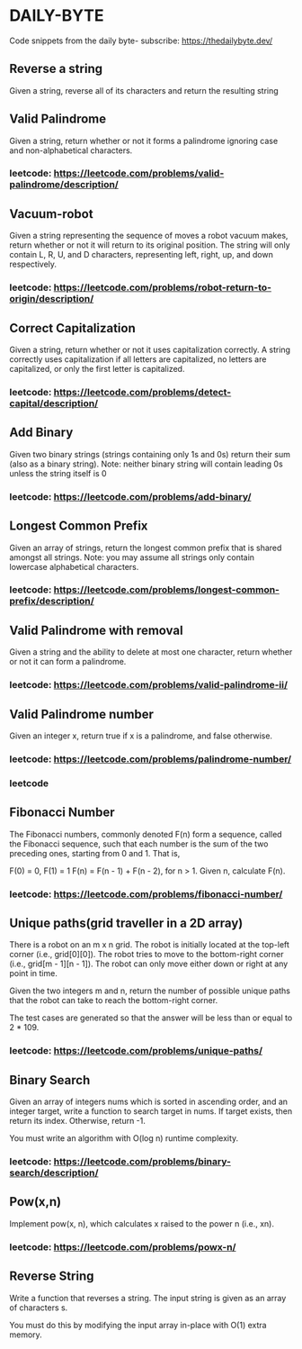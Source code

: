 # DAILY-BYTE

Code snippets from the daily byte- subscribe: <https://thedailybyte.dev/>

## Reverse a string

Given a string, reverse all of its characters and return the resulting string

## Valid Palindrome

Given a string, return whether or not it forms a palindrome ignoring case and non-alphabetical characters.

### leetcode: <https://leetcode.com/problems/valid-palindrome/description/>

## Vacuum-robot

Given a string representing the sequence of moves a robot vacuum makes, return whether or not it will return to its original position. The string will only contain L, R, U, and D characters, representing left, right, up, and down respectively.

### leetcode: <https://leetcode.com/problems/robot-return-to-origin/description/>

## Correct Capitalization

Given a string, return whether or not it uses capitalization correctly. A string correctly uses capitalization if all letters are capitalized, no letters are capitalized, or only the first letter is capitalized.

### leetcode: <https://leetcode.com/problems/detect-capital/description/>

## Add Binary

Given two binary strings (strings containing only 1s and 0s) return their sum (also as a binary string).
Note: neither binary string will contain leading 0s unless the string itself is 0

### leetcode: <https://leetcode.com/problems/add-binary/>

## Longest Common Prefix

Given an array of strings, return the longest common prefix that is shared amongst all strings.
Note: you may assume all strings only contain lowercase alphabetical characters.

### leetcode: <https://leetcode.com/problems/longest-common-prefix/description/>

## Valid Palindrome with removal

Given a string and the ability to delete at most one character, return whether or not it can form a palindrome.

### leetcode: <https://leetcode.com/problems/valid-palindrome-ii/>

## Valid Palindrome number

Given an integer x, return true if x is a palindrome, and false otherwise.

### leetcode: <https://leetcode.com/problems/palindrome-number/>

### leetcode

## Fibonacci Number

The Fibonacci numbers, commonly denoted F(n) form a sequence, called the Fibonacci sequence, such that each number is the sum of the two preceding ones, starting from 0 and 1. That is,

F(0) = 0, F(1) = 1
F(n) = F(n - 1) + F(n - 2), for n > 1.
Given n, calculate F(n).

### leetcode: <https://leetcode.com/problems/fibonacci-number/>

## Unique paths(grid traveller in a 2D array)

There is a robot on an m x n grid. The robot is initially located at the top-left corner (i.e., grid[0][0]). The robot tries to move to the bottom-right corner (i.e., grid[m - 1][n - 1]). The robot can only move either down or right at any point in time.

Given the two integers m and n, return the number of possible unique paths that the robot can take to reach the bottom-right corner.

The test cases are generated so that the answer will be less than or equal to 2 * 109.

### leetcode: <https://leetcode.com/problems/unique-paths/>

## Binary Search

Given an array of integers nums which is sorted in ascending order, and an integer target, write a function to search target in nums. If target exists, then return its index. Otherwise, return -1.

You must write an algorithm with O(log n) runtime complexity.

### leetcode: <https://leetcode.com/problems/binary-search/description/>

## Pow(x,n)

Implement pow(x, n), which calculates x raised to the power n (i.e., xn).

### leetcode: <https://leetcode.com/problems/powx-n/>

## Reverse String

Write a function that reverses a string. The input string is given as an array of characters s.

You must do this by modifying the input array in-place with O(1) extra memory.
